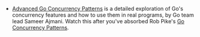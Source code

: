 - [Advanced Go Concurrency Patterns](https://www.youtube.com/watch?v=QDDwwePbDtw) is a detailed exploration of Go's concurrency features and how to use them in real programs, by Go team lead Sameer Ajmani. Watch this after you've absorbed Rob Pike's [Go Concurrency Patterns](https://www.youtube.com/watch?v=LSzR0VEraWw).
